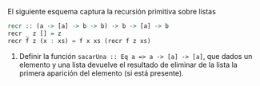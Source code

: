 El  siguiente esquema captura la recursión primitiva sobre listas

```haskell
recr :: (a -> [a] -> b -> b) -> b -> [a] -> b
recr _ z [] = z
recr f z (x : xs) = f x xs (recr f z xs)
```

1. Definir la función `sacarUna :: Eq a => a -> [a] -> [a]`, que dados un elemento y una lista devuelve el resultado de eliminar de la lista la primera aparición del elemento (si está presente).